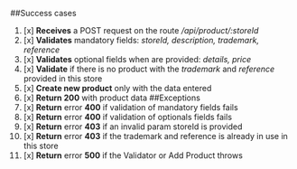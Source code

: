 ##Success cases
1. [x] **Receives** a POST request on the route */api/product/:storeId*
2. [x] **Validates** mandatory fields: *storeId, description, trademark, reference*
3. [x] **Validates** optional fields when are provided: *details, price*
4. [x] **Validate** if there is no product with the *trademark* and *reference* provided in this store
5. [x] **Create new product** only with the data entered
6. [x] **Return 200** with product data
##Exceptions
1. [x] **Return** error **400** if validation of mandatory fields fails
2. [x] **Return** error **400** if validation of optionals fields fails
3. [x] **Return** error **403** if an invalid param storeId is provided
4. [x] **Return** error **403** if the trademark and reference is already in use in this store
5. [x] **Return** error **500** if the Validator or Add Product throws
